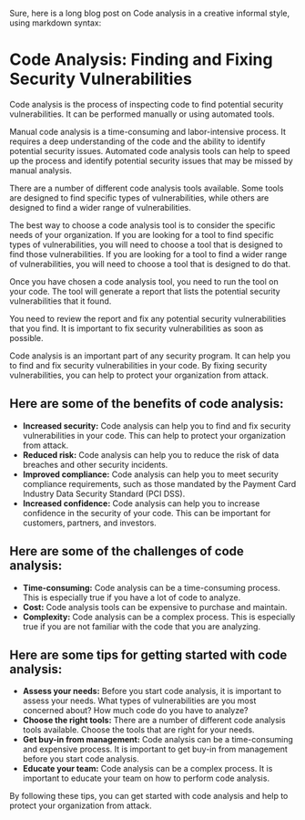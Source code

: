 Sure, here is a long blog post on Code analysis in a creative informal style, using markdown syntax:

# Code Analysis: Finding and Fixing Security Vulnerabilities

Code analysis is the process of inspecting code to find potential security vulnerabilities. It can be performed manually or using automated tools.

Manual code analysis is a time-consuming and labor-intensive process. It requires a deep understanding of the code and the ability to identify potential security issues. Automated code analysis tools can help to speed up the process and identify potential security issues that may be missed by manual analysis.

There are a number of different code analysis tools available. Some tools are designed to find specific types of vulnerabilities, while others are designed to find a wider range of vulnerabilities.

The best way to choose a code analysis tool is to consider the specific needs of your organization. If you are looking for a tool to find specific types of vulnerabilities, you will need to choose a tool that is designed to find those vulnerabilities. If you are looking for a tool to find a wider range of vulnerabilities, you will need to choose a tool that is designed to do that.

Once you have chosen a code analysis tool, you need to run the tool on your code. The tool will generate a report that lists the potential security vulnerabilities that it found.

You need to review the report and fix any potential security vulnerabilities that you find. It is important to fix security vulnerabilities as soon as possible.

Code analysis is an important part of any security program. It can help you to find and fix security vulnerabilities in your code. By fixing security vulnerabilities, you can help to protect your organization from attack.

## Here are some of the benefits of code analysis:

* **Increased security:** Code analysis can help you to find and fix security vulnerabilities in your code. This can help to protect your organization from attack.
* **Reduced risk:** Code analysis can help you to reduce the risk of data breaches and other security incidents.
* **Improved compliance:** Code analysis can help you to meet security compliance requirements, such as those mandated by the Payment Card Industry Data Security Standard (PCI DSS).
* **Increased confidence:** Code analysis can help you to increase confidence in the security of your code. This can be important for customers, partners, and investors.

## Here are some of the challenges of code analysis:

* **Time-consuming:** Code analysis can be a time-consuming process. This is especially true if you have a lot of code to analyze.
* **Cost:** Code analysis tools can be expensive to purchase and maintain.
* **Complexity:** Code analysis can be a complex process. This is especially true if you are not familiar with the code that you are analyzing.

## Here are some tips for getting started with code analysis:

* **Assess your needs:** Before you start code analysis, it is important to assess your needs. What types of vulnerabilities are you most concerned about? How much code do you have to analyze?
* **Choose the right tools:** There are a number of different code analysis tools available. Choose the tools that are right for your needs.
* **Get buy-in from management:** Code analysis can be a time-consuming and expensive process. It is important to get buy-in from management before you start code analysis.
* **Educate your team:** Code analysis can be a complex process. It is important to educate your team on how to perform code analysis.

By following these tips, you can get started with code analysis and help to protect your organization from attack.